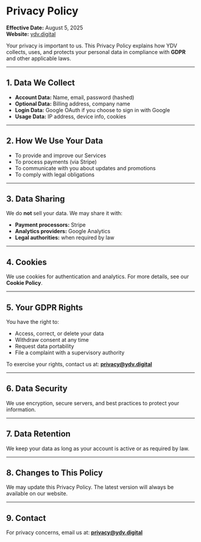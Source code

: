 <!-- @format -->

# Privacy Policy

**Effective Date:** August 5, 2025  
**Website:** [ydv.digital](https://ydv.digital)

Your privacy is important to us. This Privacy Policy explains how YDV collects,
uses, and protects your personal data in compliance with **GDPR** and other
applicable laws.

---

## 1. Data We Collect

- **Account Data:** Name, email, password (hashed)
- **Optional Data:** Billing address, company name
- **Login Data:** Google OAuth if you choose to sign in with Google
- **Usage Data:** IP address, device info, cookies

---

## 2. How We Use Your Data

- To provide and improve our Services
- To process payments (via Stripe)
- To communicate with you about updates and promotions
- To comply with legal obligations

---

## 3. Data Sharing

We do **not** sell your data. We may share it with:

- **Payment processors:** Stripe
- **Analytics providers:** Google Analytics
- **Legal authorities:** when required by law

---

## 4. Cookies

We use cookies for authentication and analytics. For more details, see our
**Cookie Policy**.

---

## 5. Your GDPR Rights

You have the right to:

- Access, correct, or delete your data
- Withdraw consent at any time
- Request data portability
- File a complaint with a supervisory authority

To exercise your rights, contact us at: **privacy@ydv.digital**

---

## 6. Data Security

We use encryption, secure servers, and best practices to protect your
information.

---

## 7. Data Retention

We keep your data as long as your account is active or as required by law.

---

## 8. Changes to This Policy

We may update this Privacy Policy. The latest version will always be available
on our website.

---

## 9. Contact

For privacy concerns, email us at: **privacy@ydv.digital**
